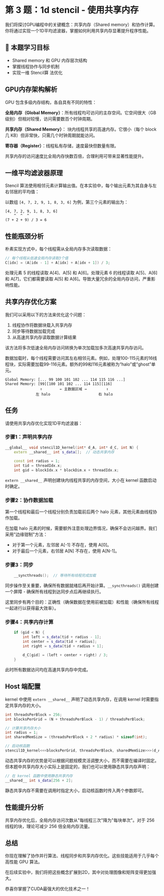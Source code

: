 # 第 3 题：1d stencil - 使用共享内存

我们将探讨GPU编程中的关键概念：共享内存（Shared memory）和协作计算。你将通过实现一个1D平均滤波器，掌握如何利用共享内存显著提升程序性能。

## 🎯 本题学习目标

- Shared memory 和 GPU 内存层次结构
- 掌握线程协作与同步机制
- 实现一维 Stencil算 法优化

## GPU内存架构解析

GPU 包含多级内存结构，各自具有不同的特性：

**全局内存（Global Memory）**：所有线程均可访问的主存空间。它空间很大（GB 级别）但相对较慢，访问需要数百个时钟周期。

**共享内存（Shared Memory）**： 块内线程共享的高速内存。它很小（每个 block 几 KB）但非常快，只需几个时钟周期就能访问。

**寄存器（Register）**：线程私有存储，速度最快但数量有限。

共享内存的访问速度比全局内存快数百倍，合理利用可带来显著性能提升。

## 一维平均滤波器原理

Stencil 算法使用相邻元素计算输出值。在本实验中，每个输出元素为其自身与左右邻居的平均值：

以数组 `[4, 7, 2, 9, 1, 8, 3, 6]` 为例，第三个元素的输出为：

```
[4, 7, 2, 9, 1, 8, 3, 6]
    ^  ^  ^
(7 + 2 + 9) / 3 = 6
```

## 性能瓶颈分析

朴素实现方式中，每个线程需从全局内存多次读取数据：

```cpp
// 每个线程从低速全局内存读取3个值
C[idx] = (A[idx - 1] + A[idx] + A[idx + 1]) / 3;
```

处理元素 5 的线程读取 A[4]、A[5] 和 A[6]。处理元素 6 的线程读取 A[5]、A[6] 和 A[7]，它们都需要读取 A[5] 和 A[6]。导致大量冗余的全局内存访问，严重影响性能。

## 共享内存优化方案

我们可以采用以下的方法来优化这个问题：

1. 线程协作将数据块载入共享内存
2. 同步等待数据加载完成
3. 从高速共享内存读取数据计算结果

该方法将多次低速全局内存访问转换为单次加载加多次高速共享内存访问。

数据加载时，每个线程需要访问其左右相邻元素。例如，处理100-115元素的16线程块，实际需要加载99-116元素。额外的99和116元素被称为“halo”或“ghost”单元。

```
Global Memory: [... 99 100 101 102 ... 114 115 116 ...]
Shared Memory: [99][100 101 102 ... 114 115][116]
                ↑        ← 主数据区域 →         ↑
              左 halo                      右 halo
```

## 任务

请使用共享内存优化实现1D平均滤波器：

### 步骤1：声明共享内存

```cpp
__global__ void stencil1D_kernel(int* d_A, int* d_C, int N) {
    extern __shared__ int s_data[];  // 动态共享内存
    
    const int radius = 1;
    int tid = threadIdx.x;
    int gid = blockIdx.x * blockDim.x + threadIdx.x;
```

`extern __shared__` 声明创建块内线程共享的内存空间，大小在 kernel 函数启动时确定。

### 步骤2：协作数据加载

第一个线程和最后一个线程分别负责加载前后两个 halo 元素，其他元素由线程协作加载。

在加载 halo 元素的时候，需要额外注意处理边界情况，确保不会访问越界。我们采用"边缘钳制"方法：

- 对于第一个元素，左邻居 A[-1] 不存在，使用 A[0]。
- 对于最后一个元素，右邻居 A[N] 不存在，使用 A[N-1]。

### 步骤3：同步

```cpp
    __syncthreads();  // 等待所有线程完成加载
```

同步操作至关重要，确保所有数据就绪后再开始计算。`__syncthreads()` 调用创建一个屏障 - 确保所有线程到达同步点后再继续执行。

这里同步有两个目的：正确性（确保数据在使用前被加载）和性能（确保所有线程一起进行以获得最大效率）。

### 步骤4：共享内存计算

```cpp
    if (gid < N) {
        int left = s_data[tid + radius - 1];
        int center = s_data[tid + radius];
        int right = s_data[tid + radius + 1];
        
        d_C[gid] = (left + center + right) / 3;
    }
```

此时所有数据访问均在高速共享内存中完成。

## Host 端配置

kernel 中使用 `extern __shared__` 声明了动态共享内存，在调用 kernel 时需要指定共享内存的大小。

```cpp
int threadsPerBlock = 256;
int blocksPerGrid = (N + threadsPerBlock - 1) / threadsPerBlock;

// 计算共享内存大小
int radius = 1;
int sharedMemSize = (threadsPerBlock + 2 * radius) * sizeof(int);

// 启动核函数
stencil1D_kernel<<<blocksPerGrid, threadsPerBlock, sharedMemSize>>>(d_A, d_C, N);
```

动态共享内存的优势是可以根据问题规模灵活调整大小，而不需要在编译时固定。但本题中共享内存大小实际上是固定的，我们也可以使用静态共享内存声明：

```cpp
// 在 kernel 函数中使用静态共享内存
__shared__ int s_data[256 + 2];
```

静态共享内存不需要在调用时指定大小，启动核函数时传入两个参数即可。

## 性能提升分析

共享内存优化后，全局内存访问次数从"每线程三次"降为"每块单次"。对于 256 线程的块，理论可减少 256 倍全局内存流量。

## 总结

你现在理解了协作并行算法、线程同步和共享内存优化。这些技能适用于几乎每个高性能 GPU 算法。

在后续实验中，我们将把这些概念扩展到2D，其中对处理图像和矩阵变得更加强大。

恭喜你掌握了CUDA最强大的优化技术之一！